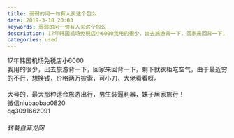 ```yaml
---
title: 弱弱的问一句有人买这个包么
date: 2019-3-18 20:03
keywords: 弱弱的问一句有人买这个包么
description: 17年韩国机场免税店小6000我用的很少，出去旅游背一下，回家来回背一下，剩下就衣柜吃空气，由于最近穷的不行，想换钱，价格两万披索，可小刀，大佬看看呀。大号的，最大那种适合旅游出行，男生装逼利器，妹子居家旅行！微信niubaobao0820
categories: used
---
```

<td class="t_f" id="postmessage_3252157">

17年韩国机场免税店小6000<br/>
我用的很少，出去旅游背一下，回家来回背一下，剩下就衣柜吃空气，由于最近穷的不行，想换钱，价格两万披索，可小刀，大佬看看呀。<br/>
<br/>
大号的，最大那种适合旅游出行，男生装逼利器，妹子居家旅行！<br/>
微信niubaobao0820<br/>
qq3091662091</td>
###### 转载自菲龙网